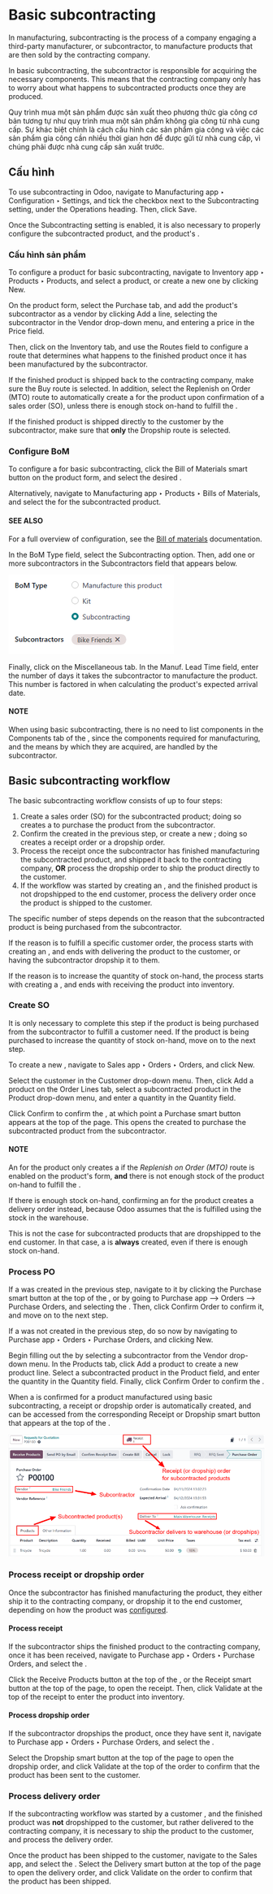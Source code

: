 # Basic subcontracting

In manufacturing, subcontracting is the process of a company engaging a third-party manufacturer, or
subcontractor, to manufacture products that are then sold by the contracting company.

In basic subcontracting, the subcontractor is responsible for acquiring the necessary components.
This means that the contracting company only has to worry about what happens to subcontracted
products once they are produced.

Quy trình mua một sản phẩm được sản xuất theo phương thức gia công cơ bản tương tự như quy trình mua một sản phẩm không gia công từ nhà cung cấp. Sự khác biệt chính là cách cấu hình các sản phẩm gia công và việc các sản phẩm gia công cần nhiều thời gian hơn để được gửi từ nhà cung cấp, vì chúng phải được nhà cung cấp sản xuất trước.

## Cấu hình

To use subcontracting in Odoo, navigate to Manufacturing app ‣ Configuration ‣
Settings, and tick the checkbox next to the Subcontracting setting, under the
Operations heading. Then, click Save.

Once the Subcontracting setting is enabled, it is also necessary to properly configure
the subcontracted product, and the product's .

<a id="manufacturing-workflows-subcontracting-basic-product-config"></a>

### Cấu hình sản phẩm

To configure a product for basic subcontracting, navigate to Inventory app ‣
Products ‣ Products, and select a product, or create a new one by clicking New.

On the product form, select the Purchase tab, and add the product's subcontractor as a
vendor by clicking Add a line, selecting the subcontractor in the Vendor
drop-down menu, and entering a price in the Price field.

Then, click on the Inventory tab, and use the Routes field to configure a
route that determines what happens to the finished product once it has been manufactured by the
subcontractor.

If the finished product is shipped back to the contracting company, make sure the Buy
route is selected. In addition, select the Replenish on Order (MTO) route to
automatically create a  for the product upon confirmation of a sales order (SO), unless there is
enough stock on-hand to fulfill the .

If the finished product is shipped directly to the customer by the subcontractor, make sure that
**only** the Dropship route is selected.

### Configure BoM

To configure a  for basic subcontracting, click the Bill of Materials smart button
on the product form, and select the desired .

Alternatively, navigate to Manufacturing app ‣ Products ‣ Bills of Materials,
and select the  for the subcontracted product.

#### SEE ALSO
For a full overview of  configuration, see the [Bill of materials](applications/inventory_and_mrp/manufacturing/basic_setup/bill_configuration.md) documentation.

In the BoM Type field, select the Subcontracting option. Then, add one or
more subcontractors in the Subcontractors field that appears below.

![The "BoM Type" field on a BoM, configured to manufacture the product using subcontracting.](../../../../.gitbook/assets/bom-type.png)

Finally, click on the Miscellaneous tab. In the Manuf. Lead Time field,
enter the number of days it takes the subcontractor to manufacture the product. This number is
factored in when calculating the product's expected arrival date.

#### NOTE
When using basic subcontracting, there is no need to list components in the
Components tab of the , since the components required for manufacturing, and the
means by which they are acquired, are handled by the subcontractor.

## Basic subcontracting workflow

The basic subcontracting workflow consists of up to four steps:

1. Create a sales order (SO) for the subcontracted product; doing so creates a  to purchase the
   product from the subcontractor.
2. Confirm the  created in the previous step, or create a new ; doing so creates a receipt
   order or a dropship order.
3. Process the receipt once the subcontractor has finished manufacturing the subcontracted product,
   and shipped it back to the contracting company, **OR** process the dropship order to ship the
   product directly to the customer.
4. If the workflow was started by creating an , and the finished product is not dropshipped to
   the end customer, process the delivery order once the product is shipped to the customer.

The specific number of steps depends on the reason that the subcontracted product is being purchased
from the subcontractor.

If the reason is to fulfill a specific customer order, the process starts with creating an , and
ends with delivering the product to the customer, or having the subcontractor dropship it to them.

If the reason is to increase the quantity of stock on-hand, the process starts with creating a ,
and ends with receiving the product into inventory.

### Create SO

It is only necessary to complete this step if the product is being purchased from the subcontractor
to fulfill a customer need. If the product is being purchased to increase the quantity of stock
on-hand, move on to the next step.

To create a new , navigate to Sales app ‣ Orders ‣ Orders, and click
New.

Select the customer in the Customer drop-down menu. Then, click Add a
product on the Order Lines tab, select a subcontracted product in the
Product drop-down menu, and enter a quantity in the Quantity field.

Click Confirm to confirm the , at which point a Purchase smart button
appears at the top of the page. This opens the  created to purchase the subcontracted product
from the subcontractor.

#### NOTE
An  for the product only creates a  if the *Replenish on Order (MTO)* route is enabled on
the product's form, **and** there is not enough stock of the product on-hand to fulfill the .

If there is enough stock on-hand, confirming an  for the product creates a delivery order
instead, because Odoo assumes that the  is fulfilled using the stock in the warehouse.

This is not the case for subcontracted products that are dropshipped to the end customer. In that
case, a  is **always** created, even if there is enough stock on-hand.

### Process PO

If a  was created in the previous step, navigate to it by clicking the Purchase
smart button at the top of the , or by going to Purchase app --> Orders --> Purchase
Orders, and selecting the . Then, click Confirm Order to confirm it, and move on to
the next step.

If a  was not created in the previous step, do so now by navigating to Purchase
app ‣ Orders ‣ Purchase Orders, and clicking New.

Begin filling out the  by selecting a subcontractor from the Vendor drop-down menu.
In the Products tab, click Add a product to create a new product line.
Select a subcontracted product in the Product field, and enter the quantity in the
Quantity field. Finally, click Confirm Order to confirm the .

When a  is confirmed for a product manufactured using basic subcontracting, a receipt or
dropship order is automatically created, and can be accessed from the corresponding
Receipt or Dropship smart button that appears at the top of the .

![A PO for a basic subcontracting product, with a Receipt smart button at the top of the page.](../../../../.gitbook/assets/subcontractor-po.png)

### Process receipt or dropship order

Once the subcontractor has finished manufacturing the product, they either ship it to the
contracting company, or dropship it to the end customer, depending on how the product was
[configured](#manufacturing-workflows-subcontracting-basic-product-config).

#### Process receipt

If the subcontractor ships the finished product to the contracting company, once it has been
received, navigate to Purchase app ‣ Orders ‣ Purchase Orders, and select the
.

Click the Receive Products button at the top of the , or the Receipt
smart button at the top of the page, to open the receipt. Then, click Validate at the
top of the receipt to enter the product into inventory.

#### Process dropship order

If the subcontractor dropships the product, once they have sent it, navigate to
Purchase app ‣ Orders ‣ Purchase Orders, and select the .

Select the Dropship smart button at the top of the page to open the dropship order, and
click Validate at the top of the order to confirm that the product has been sent to the
customer.

### Process delivery order

If the subcontracting workflow was started by a customer , and the finished product was **not**
dropshipped to the customer, but rather delivered to the contracting company, it is necessary to
ship the product to the customer, and process the delivery order.

Once the product has been shipped to the customer, navigate to the Sales app, and
select the . Select the Delivery smart button at the top of the page to open the
delivery order, and click Validate on the order to confirm that the product has been
shipped.
